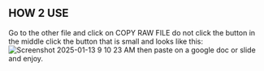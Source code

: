 ## HOW 2 USE

Go to the other file and click on COPY RAW FILE do not click the button in the middle click the button that is small and looks like this:![Screenshot 2025-01-13 9 10 23 AM](https://github.com/user-attachments/assets/19bdb6a7-26d1-4f7c-b57f-2ee192e82ea7) then paste on a google doc or slide and enjoy.
